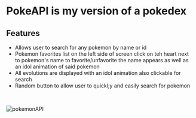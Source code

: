 <h1>PokeAPI is my version of a pokedex</h1>

<h2>Features</h2>

<ul>
  <li>Allows user to search for any pokemon by name or id</li>
  <li>Pokemon favorites list on the left side of screen click on teh heart next to pokemon's name to favorite/unfavorite the name appears as well as an idol animation of said pokemon</li>
  <li>All evolutions are displayed with an idol animation also clickable for search</li>
  <li>Random button to allow user to quickl;y and easily search for pokemon</li>
</ul>
<br/>

![pokemonAPI](https://github.com/JeremyLapham/PokeAPI/assets/116022074/80d0d821-8e2d-4304-b8ef-8b6dca747f03)
